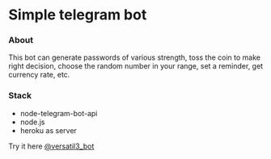 # Simple telegram bot

### About
This bot can generate passwords of various strength, toss the coin to make right decision, choose the random number in your range, set a reminder, get currency rate, etc.

### Stack
* node-telegram-bot-api
* node.js
* heroku as server

Try it here [@versatil3_bot](https://t.me/versatil3_bot)
